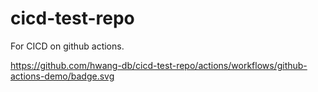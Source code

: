 # cicd-test-repo
For CICD on github actions. 

https://github.com/hwang-db/cicd-test-repo/actions/workflows/github-actions-demo/badge.svg
